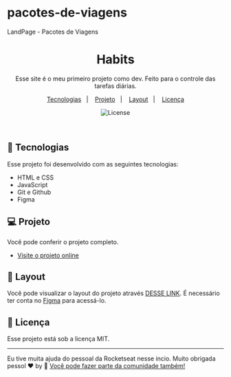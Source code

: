 # pacotes-de-viagens
LandPage - Pacotes de Viagens

<h1 align="center"> Habits </h1>

<p align="center">
Esse site é o meu primeiro projeto como dev. Feito para o controle das tarefas diárias. <br/>
</p>

<p align="center">
  <a href="#-tecnologias">Tecnologias</a>&nbsp;&nbsp;&nbsp;|&nbsp;&nbsp;&nbsp;
  <a href="#-projeto">Projeto</a>&nbsp;&nbsp;&nbsp;|&nbsp;&nbsp;&nbsp;
  <a href="#-layout">Layout</a>&nbsp;&nbsp;&nbsp;|&nbsp;&nbsp;&nbsp;
  <a href="#memo-licença">Licença</a>
</p>

<p align="center">
  <img alt="License" src="https://img.shields.io/static/v1?label=license&message=MIT&color=49AA26&labelColor=000000">
</p>

<br>


## 🚀 Tecnologias

Esse projeto foi desenvolvido com as seguintes tecnologias:

- HTML e CSS
- JavaScript
- Git e Github
- Figma

## 💻 Projeto

Você pode conferir o projeto completo.

- [Visite o projeto online](https://karenmartinsdev.github.io/habits/)

## 🔖 Layout

Você pode visualizar o layout do projeto através [DESSE LINK](https://www.figma.com/community/file/1195327109778210238). É necessário ter conta no [Figma](https://figma.com) para acessá-lo.

## :memo: Licença

Esse projeto está sob a licença MIT.

---

Eu tive muita ajuda do pessoal da Rocketseat nesse incio. Muito obrigada pessol ♥ by :wave: [Você pode fazer parte da comunidade também!](https://discord.gg/rocketseat)
